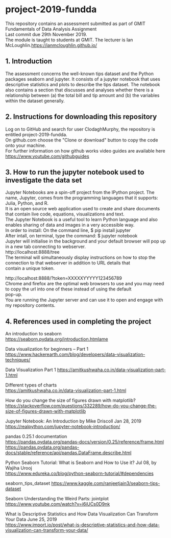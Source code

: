 # project-2019-fundda
This repository contains an assessment submitted as part of GMIT Fundamentals of Data Analysis Assignment<br>
Last commit due 29th November 2019.<br>
The module is taught to students at GMIT. The lecturer is Ian McLoughlin.https://ianmcloughlin.github.io/




## 1. Introduction
The assessment concerns the well-known tips dataset and the Python packages seaborn and jupyter.
It consists of a jupyter notebook that uses descriptive statistics and plots to describe the tips dataset.
The notebook also contains a section that discusses and analyses whether there is a relationship between 
(a) the total bill and tip amount and 
(b) the variables within the dataset generally. 



## 2. Instructions for downloading this repository
Log on to GitHub and search for user ClodaghMurphy, the repository is entitled project-2019-fundda.<br>
On github.com choose the "Clone or download" button to copy the code onto your machine.<br>
For further information on how github works video guides are available here https://www.youtube.com/githubguides<br>

## 3. How to run the jupyter notebook used to investigate the data set 
Jupyter Notebooks are a spin-off project from the IPython project. The name, Jupyter, comes from the programming languages that it supports: Julia, Python, and R.<br>
It is an open source web application used to create and share documents that contain live code, equations, visualizations and text.<br>
The Jupyter Notebook is a useful tool to learn Python language and also enables sharing of data and images in a very accessible way.<br>
In order to install: On the command line, $ pip install jupyter<br>
After intall, on terminal, type the command: $ jupyter notebook<br>
Jupyter will initialise in the background and your default browser will pop up in a new tab connecting to webserver.<br> http://localhost:8888/tree<br>
The terminal will simultaneously display instructions on how to stop the connection to that webserver in addition to URL details that <br>contain a unique token.<br>

http://localhost:8888/?token=XXXXXYYYYY123456789<br>
Chrome and firefox are the optimal web browsers to use and you may need to copy the url into one of these instead of using the default<br> pop-up.<br>
You are running the Jupyter server and can use it to open and engage with my repository contents.<br>



## 4. References used in completing the project

An introduction to seaborn<br>
https://seaborn.pydata.org/introduction.htmlame<br>

Data visualization for beginners – Part 1<br>
https://www.hackerearth.com/blog/developers/data-visualization-techniques/<br>

Data Visualization Part 1
https://amitkushwaha.co.in/data-visualization-part-1.html<br>

Different types of charts<br>
https://amitkushwaha.co.in/data-visualization-part-1.html<br>

How do you change the size of figures drawn with matplotlib?<br>
https://stackoverflow.com/questions/332289/how-do-you-change-the-size-of-figures-drawn-with-matplotlib

Jupyter Notebook: An Introduction  by Mike Driscoll  Jan 28, 2019<br>
https://realpython.com/jupyter-notebook-introduction/ <br>

pandas 0.25.1 documentation <br>
https://pandas.pydata.org/pandas-docs/version/0.25/reference/frame.html<br>
https://pandas.pydata.org/pandas-docs/stable/reference/api/pandas.DataFrame.describe.html<br>


Python Seaborn Tutorial: What is Seaborn and How to Use it? Jul 08, by Wajiha Urooj<br>
https://www.edureka.co/blog/python-seaborn-tutorial/#dependencies<br>

seaborn_tips_dataset
https://www.kaggle.com/ranjeetjain3/seaborn-tips-dataset<br>

Seaborn Understanding the Weird Parts: jointplot<br>
https://www.youtube.com/watch?v=i6iUCs0D9nk<br>

What is Descriptive Statistics and How Data Visualization Can Transform Your Data June 25, 2019<br>
https://www.import.io/post/what-is-descriptive-statistics-and-how-data-visualization-can-transform-your-data/<br>
